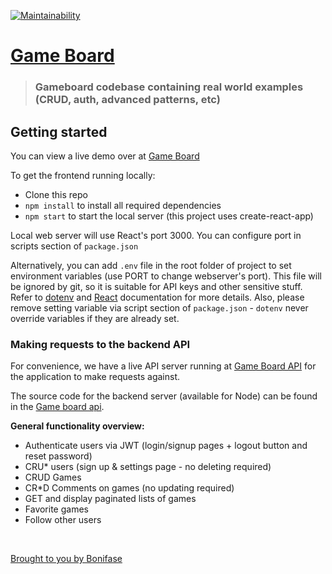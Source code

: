 [![Maintainability](https://api.codeclimate.com/v1/badges/b6133b355e6931230dcd/maintainability)](https://codeclimate.com/github/Bonifase/Game-board/maintainability)

# [Game Board](https://web-game-board.herokuapp.com)

> ### Gameboard codebase containing real world examples (CRUD, auth, advanced patterns, etc)

## Getting started

You can view a live demo over at [Game Board](https://web-game-board.herokuapp.com)

To get the frontend running locally:

- Clone this repo
- `npm install` to install all required dependencies
- `npm start` to start the local server (this project uses create-react-app)

Local web server will use React's port 3000. You can configure port in scripts section of `package.json`

Alternatively, you can add `.env` file in the root folder of project to set environment variables (use PORT to change webserver's port). This file will be ignored by git, so it is suitable for API keys and other sensitive stuff. Refer to [dotenv](https://github.com/motdotla/dotenv) and [React](https://github.com/facebookincubator/create-react-app/blob/master/packages/react-scripts/template/README.md#adding-development-environment-variables-in-env) documentation for more details. Also, please remove setting variable via script section of `package.json` - `dotenv` never override variables if they are already set.

### Making requests to the backend API

For convenience, we have a live API server running at [Game Board API](https://web-game-board-api.herokuapp.com/api) for the application to make requests against.

The source code for the backend server (available for Node) can be found in the [Game board api](https://github.com/Bonifase/Game-board-api).

**General functionality overview:**

- Authenticate users via JWT (login/signup pages + logout button and reset password)
- CRU\* users (sign up & settings page - no deleting required)
- CRUD Games
- CR\*D Comments on games (no updating required)
- GET and display paginated lists of games
- Favorite games
- Follow other users

<br />

[Brought to you by Bonifase](https://twitter.com/BonifaseOrwa?lang=en)
